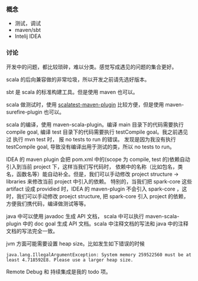 ### 概念

- 测试，调试
- maven/sbt
- Intelij IDEA

### 讨论

开发中的问题，都比较琐碎，难以分类。感觉写成遇见的问题的集合更好。

scala 的后向兼容做的非常垃圾，所以开发之前请先选好版本。

sbt 是 scala 的标准构建工具。但是使用 maven 也可以。

scala 做测试时，使用 [scalatest-maven-plugin](http://www.scalatest.org/user_guide/using_the_scalatest_maven_plugin) 比较方便，但是使用 maven-surefire-plugin 也可以。

scala 的编译，使用 maven-scala-plugin。编译 main 目录下的代码需要执行 compile goal, 编译 test 目录下的代码需要执行 testCompile goal。我之前遇见过 执行 mvn test 时， 报 no tests to run 的错误。
发现是因为我没有执行 testCompile goal, 导致没有编译出用于测试的类，所以 no tests to run。

IDEA 的 maven plugin 会把 pom.xml 中的(scope 为 compile, test 的)依赖自动引入到当前 project 下，这样当我们写代码时，
依赖中的名称（比如包名，类名，函数名等）能自动补全。但是，我们可以手动修改 project structure -> libraries 来修改当前 project 中引入的依赖。
特别的，当我们把 spark-core 这些 artifact 设成 providied 时，IDEA 的 maven-plugin 不会引入 spark-core ，这时，我们可以手动修改 proejct structure, 把 spark-core 引入 project 的依赖，方便我们携代码，编译做测试等等。

java 中可以使用 javadoc 生成 API 文档， scala 中可以执行 maven-scala-plugin 中的 doc goal 生成 API 文档。scala 中注释文档的写法和 java 中的注释文档的写法完全一致。

jvm 方面可能需要设置 heap size。比如发生如下错误的时候
```shell
java.lang.IllegalArgumentException: System memory 259522560 must be at least 4.718592E8. Please use a larger heap size.
```

Remote Debug 和 持续集成是我的 todo 项。